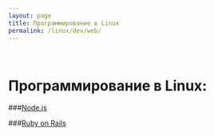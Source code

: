 ```yaml
---
layout: page
title: Программирование в Linux
permalink: /linux/dev/web/
---
```


<br/>

# Программирование в Linux:

###[Node.js](/linux/dev/nodejs/)

###[Ruby on Rails](/linux/dev/ruby-on-rails/)
